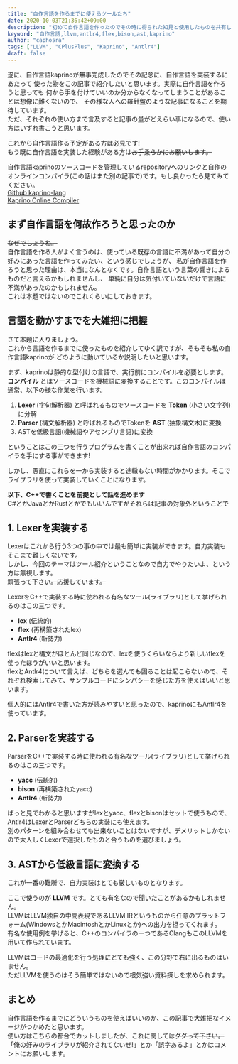 ```yaml
---
title: "自作言語を作るまでに使えるツールたち"
date: 2020-10-03T21:36:42+09:00
description: "初めて自作言語を作ったのでその時に得られた知見と使用したものを共有したいと思います。"
keyword: "自作言語,llvm,antlr4,flex,bison,ast,kaprino"
author: "caphosra"
tags: ["LLVM", "CPlusPlus", "Kaprino", "Antlr4"]
draft: false
---
```


遂に、自作言語kaprinoが無事完成したのでその記念に、自作言語を実装するにあたって
使った物をこの記事で紹介したいと思います。実際に自作言語を作ろうと思っても
何から手を付けていいのか分からなくなってしまうことがあることは想像に難くないので、
その様な人への羅針盤のような記事になることを期待しています。  
ただ、それぞれの使い方まで言及すると記事の量がどえらい事になるので、使い方はいずれ書こうと思います。

これから自作言語作る予定がある方は必見です!  
もう既に自作言語を実装した経験がある方は~~お手柔らかにお願いします。~~

自作言語kaprinoのソースコードを管理しているrepositoryへのリンクと自作のオンラインコンパイラ(この話はまた別の記事で)です。もし良かったら見てみてください。  
[Github kaprino-lang](https://github.com/kaprino-lang/kaprino)  
[Kaprino Online Compiler](https://kaprino-lang.github.io/online/)

## まず自作言語を何故作ろうと思ったのか

~~なぜでしょうね。~~  
自作言語を作る人がよく言うのは、使っている既存の言語に不満があって自分の好みにあった言語を作ってみたい、という感じでしょうが、
私が自作言語を作ろうと思った理由は、本当になんとなくです。自作言語という言葉の響きによるものだと言えるかもしれませんし、
単純に自分は気付いていないだけで言語に不満があったのかもしれません。  
これは本題ではないのでこれくらいにしておきます。

## 言語を動かすまでを大雑把に把握

さて本題に入りましょう。  
これから言語を作るまでに使ったものを紹介してゆく訳ですが、そもそも私の自作言語kaprinoが
どのように動いているか説明したいと思います。

まず、kaprinoは静的な型付けの言語で、実行前にコンパイルを必要とします。  
__コンパイル__ とはソースコードを機械語に変換することです。このコンパイルは通常、以下の様な作業を行います。

1. __Lexer__ (字句解析器) と呼ばれるものでソースコードを __Token__ (小さい文字列)に分解
2. __Parser__ (構文解析器) と呼ばれるものでTokenを __AST__ (抽象構文木)に変換
3. ASTを低級言語(機械語やアセンブリ言語)に変換

ということはこの三つを行うプログラムを書くことが出来れば自作言語のコンパイラを手にする事ができます!

しかし、愚直にこれらを一から実装すると途轍もない時間がかかります。そこでライブラリを使って実装していくことになります。

__以下、C++で書くことを前提として話を進めます__  
C#とかJavaとかRustとかでもいいんですがそれらは~~記事の対象外ということで~~

## 1. Lexerを実装する

Lexerはこれから行う3つの事の中では最も簡単に実装ができます。自力実装もそこまで難しくないです。  
しかし、今回のテーマはツール紹介ということなので自力でやりたいよ、という方は無視します。  
~~頑張って下さい。応援しています。~~  

LexerをC++で実装する時に使われる有名なツール(ライブラリ)として挙げられるのはこの三つです。

- __lex__ (伝統的)
- __flex__ (再構築されたlex)
- __Antlr4__ (新勢力)

flexはlexと構文がほとんど同じなので、lexを使うくらいならより新しいflexを使ったほうがいいと思います。  
flexとAntlr4について言えば、どちらを選んでも困ることは起こらないので、それぞれ検索してみて、サンプルコードにシンパシーを感じた方を使えばいいと思います。

個人的にはAntlr4で書いた方が読みやすいと思ったので、kaprinoにもAntlr4を使っています。

## 2. Parserを実装する

ParserをC++で実装する時に使われる有名なツール(ライブラリ)として挙げられるのはこの三つです。

- __yacc__ (伝統的)
- __bison__ (再構築されたyacc)
- __Antlr4__ (新勢力)

ぱっと見でわかると思いますがlexとyacc、flexとbisonはセットで使うもので、Antlr4はLexerとParserどちらの実装にも使えます。  
別のパターンを組み合わせても出来ないことはないですが、デメリットしかないので大人しくLexerで選択したものと合うものを選びましょう。

## 3. ASTから低級言語に変換する

これが一番の難所で、自力実装はとても厳しいものとなります。

ここで使うのが __LLVM__ です。とても有名なので聞いたことがあるかもしれません。  
LLVMはLLVM独自の中間表現であるLLVM IRというものから任意のプラットフォーム(WindowsとかMacintoshとかLinuxとか)への出力を担ってくれます。  
有名な使用例を挙げると、C++のコンパイラの一つであるClangもこのLLVMを用いて作られています。

LLVMはコードの最適化を行う処理にとても強く、この分野で右に出るものはいません。  
ただLLVMを使うのはそう簡単ではないので根気強い資料探しを求められます。

## まとめ

自作言語を作るまでにどういうものを使えばいいのか、この記事で大雑把なイメージがつかめたと思います。  
使い方はこちらの都合でカットしましたが、これに関しては~~ググって下さい。~~  
「俺の好みのライブラリが紹介されてないぜ!」とか「誤字あるよ」とかはコメントにお願いします。
